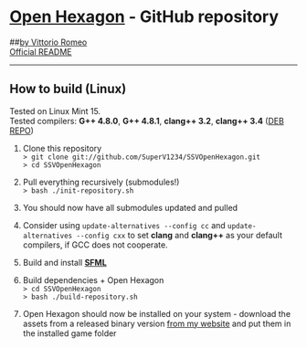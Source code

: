 # [Open Hexagon](http://www.facebook.com/OpenHexagon) - GitHub repository
##[by Vittorio Romeo](http://vittorioromeo.info) </br>
[Official README](http://vittorioromeo.info/Downloads/OpenHexagon/README.html)

----------

## How to build (Linux)

Tested on Linux Mint 15. </br>
Tested compilers: **G++ 4.8.0**, **G++ 4.8.1**, **clang++ 3.2**, **clang++ 3.4** ([DEB REPO](http://llvm.org/apt/))

1. Clone this repository </br>
`> git clone git://github.com/SuperV1234/SSVOpenHexagon.git` </br>
`> cd SSVOpenHexagon`

2. Pull everything recursively (submodules!) </br>
`> bash ./init-repository.sh`

3. You should now have all submodules updated and pulled
4. Consider using `update-alternatives --config cc` and `update-alternatives --config cxx` to set **clang** and **clang++** as your default compilers, if GCC does not cooperate.

5. Build and install [**SFML**](http://sfmlcoder.wordpress.com/2011/08/16/building-sfml-2-0-with-make-for-gcc/ "**SFML**")

6. Build dependencies + Open Hexagon </br>
`> cd SSVOpenHexagon` </br>
`> bash ./build-repository.sh`

7. Open Hexagon should now be installed on your system - download the assets from a released binary version [from my website](http://vittorioromeo.info) and put them in the installed game folder